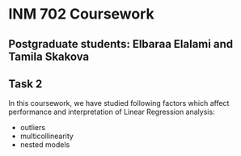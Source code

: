 # INM 702 Coursework

## Postgraduate students: Elbaraa Elalami and Tamila Skakova

## Task 2
In this coursework, we have studied following factors which affect performance and interpretation of Linear Regression analysis:
- outliers
- multicollinearity
- nested models

